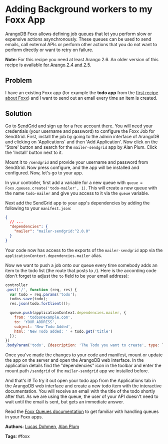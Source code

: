# Adding Background workers to my Foxx App

ArangoDB Foxx allows defining job queues that let you perform slow or expensive actions asynchronously. These queues can be used to send emails, call external APIs or perform other actions that you do not want to perform directly or want to retry on failure.

**Note:** For this recipe you need at least Arango 2.6. An older version of this recipe is available [for Arango 2.4 and 2.5](FoxxQueuesLegacy.html).

## Problem

I have an existing Foxx app (for example the **todo app** from the [first recipe about Foxx](FoxxFirstSteps.html)) and I want to send out an email every time an item is created.

## Solution

Go to [SendGrid](https://sendgrid.com) and sign up for a free account there. You will need your credentials (your username and password) to configure the Foxx Job for SendGrid. First, install the job by going to the admin interface of ArangoDB and clicking on 'Applications' and then 'Add Application'. Now click on the 'Store' button and search for the `mailer-sendgrid` app by Alan Plum. Click the 'Install' button next to it.

Mount it to `/sendgrid` and provide your username and password from SendGrid. Now press configure, and the app will be installed and configured. Now, let's go to your app.

In your controller, first add a variable for a new queue with `queue = Foxx.queues.create('todo-mailer', 1)`. This will create a new queue with the name `todo-mailer` and give you access to it via the `queue` variable.

Next add the SendGrid app to your app's dependencies by adding the following to your `manifest.json`:

```json
{
  // ...
  "dependencies": {
    "mailer": "mailer-sendgrid:^2.0.0"
  }
}
```

Your code now has access to the exports of the `mailer-sendgrid` app via the `applicationContext.dependencies.mailer` alias.

Now we want to push a job onto our queue every time somebody adds an item to the todo list (the route that posts to `/`). Here is the according code (don't forget to adjust the `to` field to be your email address):

```js
controller
.post('/', function (req, res) {
  var todo = req.params('todo');
  todos.save(todo);
  res.json(todo.forClient());

  queue.push(applicationContext.dependencies.mailer, {
    from: 'todos@example.com',
    to: 'YOUR ADDRESS',
    subject: 'New Todo Added',
    html: 'New Todo added: ' + todo.get('title')
  });
})
.bodyParam('todo', {description: 'The Todo you want to create', type: Todo});
```

Once you've made the changes to your code and manifest, mount or update the app on the server and open the ArangoDB web interface. In the application details find the "dependencies" icon in the toolbar and enter the mount path `/sendgrid` of the `mailer-sendgrid` app we installed before.

And that's it! To try it out open your todo app from the Applications tab in the ArangoDB web interface and create a new todo item with the interactive documentation. You will receive an email with the title of the todo shortly after that. As we are using the queue, the user of your API doesn't need to wait until the email is sent, but gets an immediate answer.

Read the [Foxx Queues documentation](https://docs.arangodb.com/Foxx/Develop/Queues.html) to get familiar with handling queues in your Foxx apps.

**Authors**: [Lucas Dohmen](https://github.com/moonglum), [Alan Plum](https://github.com/pluma)

**Tags**: #foxx
